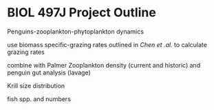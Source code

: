 # BIOL 497J Project Outline

Penguins-zooplankton-phytoplankton dynamics

use biomass specific-grazing rates outlined in *Chen et .al.* to calculate grazing rates

combine with Palmer Zooplankton density (current and historic) and penguin gut analysis (lavage) 

Krill size distribution

fish spp. and numbers



